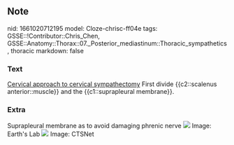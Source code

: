 ## Note
nid: 1661020712195
model: Cloze-chrisc-ff04e
tags: GSSE::!Contributor::Chris_Chen, GSSE::Anatomy::Thorax::07._Posterior_mediastinum::Thoracic_sympathetics, thoracic
markdown: false

### Text
<u>Cervical approach to cervical sympathectomy</u> First divide
{{c2::scalenus anterior::muscle}} and the {{c1::suprapleural
membrane}}.

### Extra
Suprapleural membrane as to avoid damaging phrenic nerve <img src= 
"Suprapleural-membrane-relation.jpg"> Image: Earth's Lab <img src= 
"3-s2.0-B9780407003514500217-u17-03-9780407003514.jpg"> Image:
CTSNet
